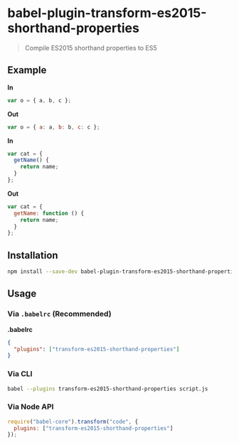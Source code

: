 # babel-plugin-transform-es2015-shorthand-properties

> Compile ES2015 shorthand properties to ES5

## Example

**In**

```js
var o = { a, b, c };
```

**Out**

```js
var o = { a: a, b: b, c: c };
```

**In**

```js
var cat = {
  getName() {
    return name;
  }
};
```

**Out**

```js
var cat = {
  getName: function () {
    return name;
  }
};
```

## Installation

```sh
npm install --save-dev babel-plugin-transform-es2015-shorthand-properties
```

## Usage

### Via `.babelrc` (Recommended)

**.babelrc**

```json
{
  "plugins": ["transform-es2015-shorthand-properties"]
}
```

### Via CLI

```sh
babel --plugins transform-es2015-shorthand-properties script.js
```

### Via Node API

```javascript
require("babel-core").transform("code", {
  plugins: ["transform-es2015-shorthand-properties"]
});
```
